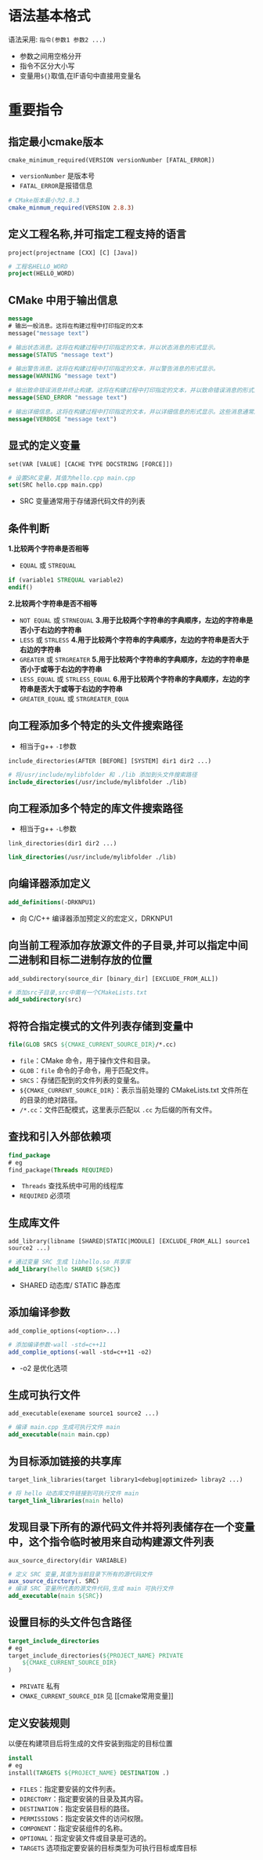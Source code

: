 # 语法基本格式
语法采用: `指令(参数1 参数2 ...)`
* 参数之间用空格分开
* 指令不区分大小写
* 变量用`${}`取值,在IF语句中直接用变量名
# 重要指令
## 指定最小cmake版本

`cmake_minimum_required(VERSION versionNumber [FATAL_ERROR])`
* `versionNumber` 是版本号
* `FATAL_ERROR`是报错信息
```cmake
# CMake版本最小为2.8.3
cmake_minmum_required(VERSION 2.8.3)
```
## 定义工程名称,并可指定工程支持的语言
`project(projectname [CXX] [C] [Java])`
```cmake
# 工程名HELLO_WORD
project(HELLO_WORD)
```
## CMake 中用于输出信息
```cmake
message
# 输出一般消息。这将在构建过程中打印指定的文本
message("message text")

# 输出状态消息。这将在构建过程中打印指定的文本，并以状态消息的形式显示。
message(STATUS "message text")

# 输出警告消息。这将在构建过程中打印指定的文本，并以警告消息的形式显示。
message(WARNING "message text")

# 输出致命错误消息并终止构建。这将在构建过程中打印指定的文本，并以致命错误消息的形式显示。构建将在此处停止。
message(SEND_ERROR "message text")

# 输出详细信息。这将在构建过程中打印指定的文本，并以详细信息的形式显示。这些消息通常用于提供更详细的构建过程信息。
message(VERBOSE "message text")
```
## 显式的定义变量
`set(VAR [VALUE] [CACHE TYPE DOCSTRING [FORCE]])`
```cmake
# 设置SRC变量，其值为hello.cpp main.cpp
set(SRC hello.cpp main.cpp)
```
* SRC 变量通常用于存储源代码文件的列表
## 条件判断
 **1.比较两个字符串是否相等**
* `EQUAL` 或 `STREQUAL`
```cmake
if (variable1 STREQUAL variable2)
endif()
```
**2.比较两个字符串是否不相等**
* `NOT EQUAL` 或 `STRNEQUAL`
**3.用于比较两个字符串的字典顺序，左边的字符串是否小于右边的字符串**
* `LESS` 或 `STRLESS`
**4.用于比较两个字符串的字典顺序，左边的字符串是否大于右边的字符串**
* `GREATER` 或 `STRGREATER`
**5.用于比较两个字符串的字典顺序，左边的字符串是否小于或等于右边的字符串**
* `LESS_EQUAL` 或 `STRLESS_EQUAL`
**6.用于比较两个字符串的字典顺序，左边的字符串是否大于或等于右边的字符串**
* `GREATER_EQUAL` 或 `STRGREATER_EQUA`
## 向工程添加多个特定的头文件搜索路径
* 相当于g++ `-I`参数

`include_directories(AFTER [BEFORE] [SYSTEM] dir1 dir2 ...)`
```cmake
# 将/usr/include/mylibfolder 和 ./lib 添加到头文件搜索路径
include_directories(/usr/include/mylibfolder ./lib)
```
## 向工程添加多个特定的库文件搜索路径
* 相当于g++ `-L`参数

`link_directories(dir1 dir2 ...)`
```cmake
link_directories(/usr/include/mylibfolder ./lib)
```

## 向编译器添加定义
```cmake
add_definitions(-DRKNPU1)
```
* 向 C/C++ 编译器添加预定义的宏定义，DRKNPU1
## 向当前工程添加存放源文件的子目录,并可以指定中间二进制和目标二进制存放的位置

`add_subdirectory(source_dir [binary_dir] [EXCLUDE_FROM_ALL])`
```cmake
# 添加src子目录,src中需有一个CMakeLists.txt
add_subdirectory(src)
```
## 将符合指定模式的文件列表存储到变量中
```cmake
file(GLOB SRCS ${CMAKE_CURRENT_SOURCE_DIR}/*.cc)
```
- `file`：CMake 命令，用于操作文件和目录。
- `GLOB`：`file` 命令的子命令，用于匹配文件。
- `SRCS`：存储匹配到的文件列表的变量名。
- `${CMAKE_CURRENT_SOURCE_DIR}`：表示当前处理的 CMakeLists.txt 文件所在的目录的绝对路径。
- `/*.cc`：文件匹配模式，这里表示匹配以 `.cc` 为后缀的所有文件。
## 查找和引入外部依赖项
```cmake
find_package
# eg
find_package(Threads REQUIRED)
```
*  `Threads` 查找系统中可用的线程库
* `REQUIRED` 必须项
## 生成库文件

`add_library(libname [SHARED|STATIC|MODULE] [EXCLUDE_FROM_ALL] source1 source2 ...)`
```cmake
# 通过变量 SRC 生成 libhello.so 共享库
add_library(hello SHARED ${SRC})
```
* SHARED 动态库/ STATIC 静态库

## 添加编译参数

`add_complie_options(<option>...)`
```cmake
# 添加编译参数-wall -std=c++11
add_complie_options(-wall -std=c++11 -o2)
```
* -o2 是优化选项

## 生成可执行文件

`add_executable(exename source1 source2 ...)`
```cmake
# 编译 main.cpp 生成可执行文件 main
add_executable(main main.cpp)
```

## 为目标添加链接的共享库

`target_link_libraries(target library1<debug|optimized> libray2 ...)`
```cmake
# 将 hello 动态库文件链接到可执行文件 main
target_link_libraries(main hello)
```
## 发现目录下所有的源代码文件并将列表储存在一个变量中，这个指令临时被用来自动构建源文件列表

`aux_source_directory(dir VARIABLE)`
```cmake
# 定义 SRC 变量,其值为当前目录下所有的源代码文件
aux_source_dirctory(. SRC)
# 编译 SRC 变量所代表的源文件代码,生成 main 可执行文件
add_executable(main ${SRC})
```
## 设置目标的头文件包含路径
```cmake
target_include_directories
# eg
target_include_directories(${PROJECT_NAME} PRIVATE
    ${CMAKE_CURRENT_SOURCE_DIR}
)
```
* `PRIVATE` 私有
* `CMAKE_CURRENT_SOURCE_DIR` 见 [[cmake常用变量]]
## 定义安装规则
以便在构建项目后将生成的文件安装到指定的目标位置
```cmake
install
# eg
install(TARGETS ${PROJECT_NAME} DESTINATION .)
```
- `FILES`：指定要安装的文件列表。
- `DIRECTORY`：指定要安装的目录及其内容。
- `DESTINATION`：指定安装目标的路径。
- `PERMISSIONS`：指定安装文件的访问权限。
- `COMPONENT`：指定安装组件的名称。
- `OPTIONAL`：指定安装文件或目录是可选的。
- `TARGETS` 选项指定要安装的目标类型为可执行目标或库目标